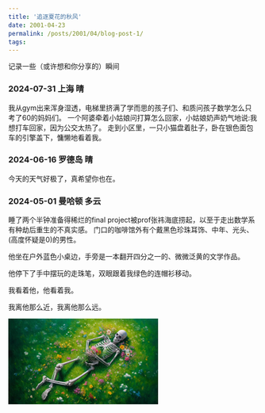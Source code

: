 ```yaml
---
title: '追逐夏花的秋风'
date: 2001-04-23
permalink: /posts/2001/04/blog-post-1/
tags:
---
```


记录一些（或许想和你分享的）瞬间

### 2024-07-31 上海 晴

我从gym出来浑身湿透，电梯里挤满了学而思的孩子们、和质问孩子数学怎么只考了60的妈妈们。
一个阿婆牵着小姑娘问打算怎么回家，小姑娘奶声奶气地说:我想打车回家，因为公交太热了。
走到小区里，一只小猫盘着肚子，卧在银色面包车的引擎盖下，慵懒地看着我。


### 2024-06-16 罗德岛 晴

今天的天气好极了，真希望你也在。


### 2024-05-01 曼哈顿 多云

睡了两个半钟准备得稀烂的final project被prof张祎海底捞起，以至于走出数学系有种劫后重生的不真实感。
门口的咖啡馆外有个戴黑色珍珠耳饰、中年、光头、(高度怀疑是0)的男性。

他坐在户外蓝色小桌边，手旁是一本翻开四分之一的、微微泛黄的文学作品。

他停下了手中摆玩的走珠笔，双眼跟着我绿色的连帽衫移动。

我看着他，他看着我。

我离他那么近，我离他那么远。

<img src='/images/news.jpg' style='max-width: 60%; height: auto;'>

